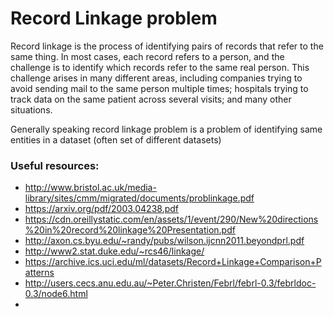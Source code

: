# Record Linkage problem

Record linkage is the process of identifying pairs of records that refer to the same
thing. In most cases, each record refers to a person, and the challenge is to identify 
which records refer to the same real person. This challenge arises in many different areas,
including companies trying to avoid sending mail to the same person multiple times; 
hospitals trying to track data on the same patient across several visits; and many other
situations.

Generally speaking record linkage problem is a problem of identifying same entities in a dataset (often set of different datasets)

### Useful resources:

- http://www.bristol.ac.uk/media-library/sites/cmm/migrated/documents/problinkage.pdf
- https://arxiv.org/pdf/2003.04238.pdf
- https://cdn.oreillystatic.com/en/assets/1/event/290/New%20directions%20in%20record%20linkage%20Presentation.pdf
- http://axon.cs.byu.edu/~randy/pubs/wilson.ijcnn2011.beyondprl.pdf
- http://www2.stat.duke.edu/~rcs46/linkage/
- https://archive.ics.uci.edu/ml/datasets/Record+Linkage+Comparison+Patterns
- http://users.cecs.anu.edu.au/~Peter.Christen/Febrl/febrl-0.3/febrldoc-0.3/node6.html
- 
